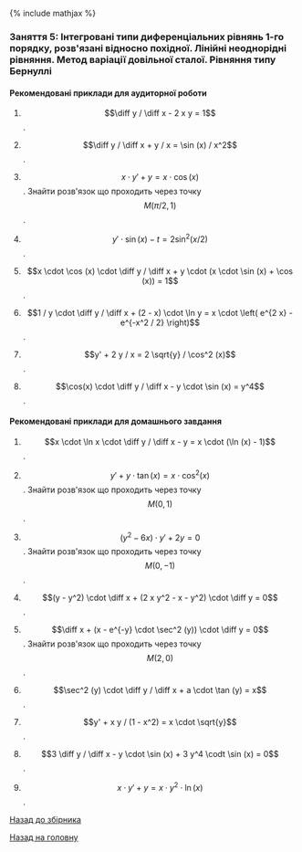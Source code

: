 {% include mathjax %}

### Заняття 5: Інтегровані типи диференціальних рівнянь 1-го порядку, розв'язані відносно похідної. Лінійні неоднорідні рівняння. Метод варіації довільної сталої. Рівняння типу Бернуллі

#### Рекомендовані приклади для аудиторної роботи

1. $$\diff y / \diff x - 2 x y = 1$$.

2. $$\diff y / \diff x + y / x = \sin (x) / x^2$$.

3. $$x \cdot y' + y = x \cdot \cos(x)$$. Знайти розв'язок що проходить через точку $$M(\pi / 2, 1)$$.

4. $$y' \cdot \sin (x) - t = 2 \sin^2 (x / 2)$$.

5. $$x \cdot \cos (x) \cdot \diff y / \diff x + y \cdot (x \cdot \sin (x) + \cos (x)) = 1$$.

6. $$1 / y \cdot \diff y / \diff x + (2 - x) \cdot \ln y = x \cdot \left( e^{2 x} - e^{-x^2 / 2} \right)$$.

7. $$y' + 2 y / x = 2 \sqrt{y} / \cos^2 (x)$$.

8. $$\cos(x) \cdot \diff y / \diff x - y \cdot \sin (x) = y^4$$.

#### Рекомендовані приклади для домашнього завдання

1. $$x \cdot \ln x \cdot \diff y / \diff x - y = x \cdot (\ln (x) - 1)$$.

2. $$y' + y \cdot \tan (x) = x \cdot \cos^2 (x)$$. Знайти розв'язок що проходить через точку $$M(0, 1)$$.

3. $$(y^2 - 6 x) \cdot y' + 2 y = 0$$. Знайти розв'язок що проходить через точку $$M(0, -1)$$.

4. $$(y - y^2) \cdot \diff x + (2 x y^2 - x - y^2) \cdot \diff y = 0$$.

5. $$\diff x + (x - e^{-y} \cdot \sec^2 (y)) \cdot \diff y = 0$$. Знайти розв'язок що проходить через точку $$M(2, 0)$$.

6. $$\sec^2 (y) \cdot \diff y / \diff x + a \cdot \tan (y) = x$$.

7. $$y' + x y / (1 - x^2) = x \cdot \sqrt{y}$$.

8. $$3 \diff y / \diff x - y \cdot \sin (x) + 3 y^4 \codt \sin (x) = 0$$.

9. $$x \cdot y' + y = x \cdot y^2 \cdot \ln (x)$$.

[Назад до збірника](README.md)

[Назад на головну](../README.md)
